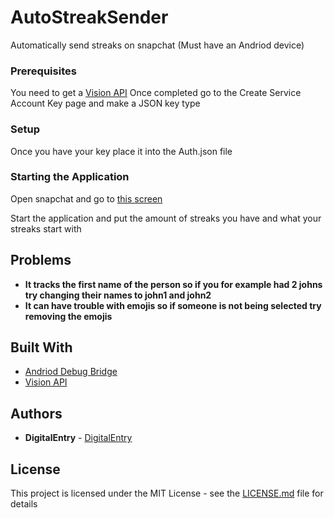# AutoStreakSender

Automatically send streaks on snapchat (Must have an Andriod device)

### Prerequisites

You need to get a [Vision API](https://cloud.google.com/vision/docs/setup)
Once completed go to the Create Service Account Key page and make a JSON key type

### Setup

Once you have your key place it into the Auth.json file

### Starting the Application

Open snapchat and go to [this screen](https://i.imgur.com/yoDjkj7.jpg)

Start the application and put the amount of streaks you have and what your streaks start with

## Problems

* **It tracks the first name of the person so if you for example had 2 johns try changing their names to john1 and john2**
* **It can have trouble with emojis so if someone is not being selected try removing the emojis**

## Built With

* [Andriod Debug Bridge](https://developer.android.com/studio/command-line/adb)
* [Vision API](https://cloud.google.com/vision)

## Authors

* **DigitalEntry** - [DigitalEntry](https://github.com/DigitalEntry)

## License

This project is licensed under the MIT License - see the [LICENSE.md](LICENSE.md) file for details

